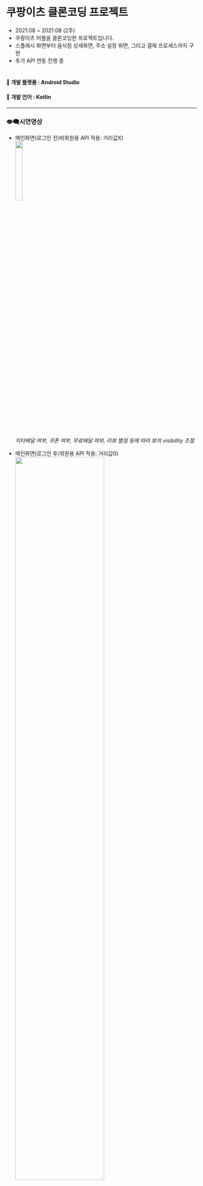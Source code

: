 # 쿠팡이츠 클론코딩 프로젝트
- 2021.08 ~ 2021.08 (2주)
- 쿠팡이츠 어플을 클론코딩한 프로젝트입니다.
- 스플래시 화면부터 음식점 상세화면, 주소 설정 화면, 그리고 결제 프로세스까지 구현
- 추가 API 연동 진행 중 <br/><br/>

#### 💨 **개발 플랫폼** : Android Studio <br/>
#### 💨 **개발 언어** : Kotlin <br/>
-----
### 👁‍🗨시연영상 <br/>
- 메인화면(로그인 전/비회원용 API 적용: 거리값X) <br/>
<img src="https://user-images.githubusercontent.com/44793355/133710514-e7dfddd5-b855-4f7e-a864-f36c473f3e8a.gif"  width="20%" height="20%"/> <br/>
_치타배달 여부, 쿠폰 여부, 무료배달 여부, 리뷰 별점 등에 따라 뷰의 visibility 조절_

- 메인화면(로그인 후/회원용 API 적용: 거리값0) <br/>
<img src="https://user-images.githubusercontent.com/44793355/133713920-400cfb42-5279-4285-b75d-3916f4bf6b6c.gif"  width="70%" height="70%"/> <br/>
_치타배달 여부, 쿠폰 여부, 무료배달 여부,리뷰 별점 등에 따라 뷰의 visibility 조절_

- 카카오 도로명 주소 API 사용 <br/>
<img src="https://user-images.githubusercontent.com/44793355/133712867-ea143aef-17d4-48c4-9eac-ea17cd5dd945.png"  width="20%" height="20%"/> <br/>

- 음식점 상세 화면: Coordinator Layout - Appbar Layout - Collapsing Toolbar Layout 사용 <br/>
<img src="https://user-images.githubusercontent.com/44793355/133714663-0399928a-3150-4772-ade9-e2ec30de6a73.gif"  width="70%" height="70%"/> <br/>
